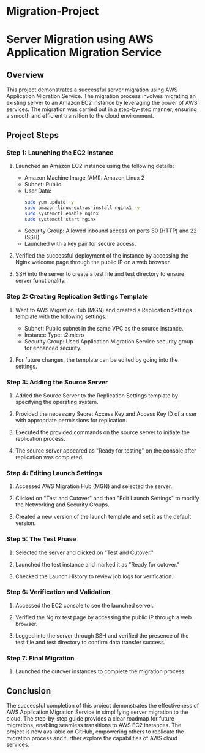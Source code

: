 # Migration-Project
# Server Migration using AWS Application Migration Service

## Overview

This project demonstrates a successful server migration using AWS Application Migration Service. The migration process involves migrating an existing server to an Amazon EC2 instance by leveraging the power of AWS services. The migration was carried out in a step-by-step manner, ensuring a smooth and efficient transition to the cloud environment.

## Project Steps

### Step 1: Launching the EC2 Instance

1. Launched an Amazon EC2 instance using the following details:
   - Amazon Machine Image (AMI): Amazon Linux 2
   - Subnet: Public
   - User Data: 
     ```bash
     sudo yum update -y
     sudo amazon-linux-extras install nginx1 -y 
     sudo systemctl enable nginx
     sudo systemctl start nginx
     ```
   - Security Group: Allowed inbound access on ports 80 (HTTP) and 22 (SSH)
   - Launched with a key pair for secure access.

2. Verified the successful deployment of the instance by accessing the Nginx welcome page through the public IP on a web browser.

3. SSH into the server to create a test file and test directory to ensure server functionality.

### Step 2: Creating Replication Settings Template

1. Went to AWS Migration Hub (MGN) and created a Replication Settings template with the following settings:
   - Subnet: Public subnet in the same VPC as the source instance.
   - Instance Type: t2.micro
   - Security Group: Used Application Migration Service security group for enhanced security.

2. For future changes, the template can be edited by going into the settings.

### Step 3: Adding the Source Server

1. Added the Source Server to the Replication Settings template by specifying the operating system.

2. Provided the necessary Secret Access Key and Access Key ID of a user with appropriate permissions for replication.

3. Executed the provided commands on the source server to initiate the replication process.

4. The source server appeared as "Ready for testing" on the console after replication was completed.

### Step 4: Editing Launch Settings

1. Accessed AWS Migration Hub (MGN) and selected the server.

2. Clicked on "Test and Cutover" and then "Edit Launch Settings" to modify the Networking and Security Groups.

3. Created a new version of the launch template and set it as the default version.

### Step 5: The Test Phase

1. Selected the server and clicked on "Test and Cutover."

2. Launched the test instance and marked it as "Ready for cutover."

3. Checked the Launch History to review job logs for verification.

### Step 6: Verification and Validation

1. Accessed the EC2 console to see the launched server.

2. Verified the Nginx test page by accessing the public IP through a web browser.

3. Logged into the server through SSH and verified the presence of the test file and test directory to confirm data transfer success.

### Step 7: Final Migration

1. Launched the cutover instances to complete the migration process.

## Conclusion

The successful completion of this project demonstrates the effectiveness of AWS Application Migration Service in simplifying server migration to the cloud. The step-by-step guide provides a clear roadmap for future migrations, enabling seamless transitions to AWS EC2 instances. The project is now available on GitHub, empowering others to replicate the migration process and further explore the capabilities of AWS cloud services.
